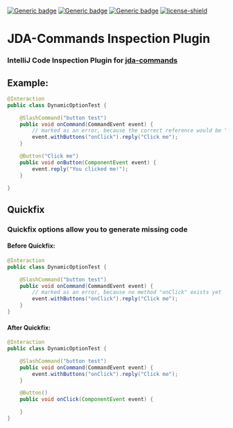 [![Generic badge](https://img.shields.io/badge/Version-1.0.0-green.svg)](https://github.com/Kaktushose/jda-commands-inspection/releases/latest)
[![Generic badge](https://img.shields.io/badge/Marketplace-Install-green.svg)](https://plugins.jetbrains.com/plugin/25977-jda-commands-inspection)
[![Generic badge](https://img.shields.io/badge/Github--Release-Download-green.svg)](https://github.com/Kaktushose/jda-commands-inspection/releases/latest)
[![license-shield](https://img.shields.io/badge/License-Apache%202.0-lightgrey.svg)]()
# JDA-Commands Inspection Plugin
### IntelliJ Code Inspection Plugin for [jda-commands](https://github.com/Kaktushose/jda-commands)

## Example:
```java
@Interaction
public class DynamicOptionTest {

    @SlashCommand("button test")
    public void onCommand(CommandEvent event) {
        // marked as an error, because the correct reference would be "onButton"
        event.withButtons("onClick").reply("Click me");
    }

    @Button("Click me")
    public void onButton(ComponentEvent event) {
        event.reply("You clicked me!");
    }

}
```
## Quickfix
### Quickfix options allow you to generate missing code
#### Before Quickfix:
```java
@Interaction
public class DynamicOptionTest {

    @SlashCommand("button test")
    public void onCommand(CommandEvent event) {
        // marked as an error, because no method "onClick" exists yet
        event.withButtons("onClick").reply("Click me");
    }
}
```
#### After Quickfix:
```java
@Interaction
public class DynamicOptionTest {

    @SlashCommand("button test")
    public void onCommand(CommandEvent event) {
        event.withButtons("onClick").reply("Click me");
    }

    @Button()
    public void onClick(ComponentEvent event) {

    }
}
```


